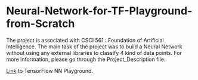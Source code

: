 # Neural-Network-for-TF-Playground-from-Scratch

The project is associated with CSCI 561 : Foundation of Artificial Intelligence. The main task of the project was to build a Neural Network without using any external libraries to classify 4 kind of data points. For more information, please go through the Project_Description file. 

[Link](https://www.google.com/url?sa=t&rct=j&q=&esrc=s&source=web&cd=&cad=rja&uact=8&ved=2ahUKEwjy8NWm76z8AhUBD1kFHXlXC3UQFnoECA4QAQ&url=https%3A%2F%2Fplayground.tensorflow.org%2F&usg=AOvVaw2vOMcWmUkU5HmbODfylijL) to TensorFlow NN Playground.
